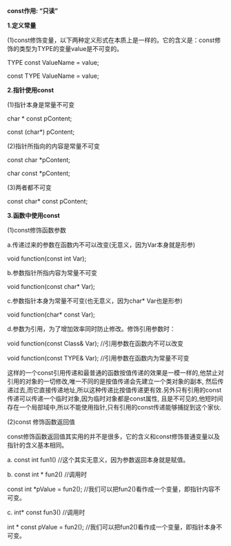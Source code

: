 **const作用: “只读”**

**1.定义常量**

(1)const修饰变量，以下两种定义形式在本质上是一样的。它的含义是：const修饰的类型为TYPE的变量value是不可变的。

TYPE const ValueName = value;

const TYPE ValueName = value;

**2.指针使用const**

(1)指针本身是常量不可变

char * const pContent;

const (char*) pContent;

(2)指针所指向的内容是常量不可变

const char *pContent;

char const *pContent;

(3)两者都不可变

const char* const pContent;

**3.函数中使用const**

(1)const修饰函数参数

a.传递过来的参数在函数内不可以改变(无意义，因为Var本身就是形参)

void function(const int Var);

b.参数指针所指内容为常量不可变

void function(const char* Var);

c.参数指针本身为常量不可变(也无意义，因为char* Var也是形参)

void function(char* const Var);

d.参数为引用，为了增加效率同时防止修改。修饰引用参数时：

void function(const Class& Var); //引用参数在函数内不可以改变

void function(const TYPE& Var); //引用参数在函数内为常量不可变

这样的一个const引用传递和最普通的函数按值传递的效果是一模一样的,他禁止对引用的对象的一切修改,唯一不同的是按值传递会先建立一个类对象的副本, 然后传递过去,而它直接传递地址,所以这种传递比按值传递更有效.另外只有引用的const传递可以传递一个临时对象,因为临时对象都是const属性, 且是不可见的,他短时间存在一个局部域中,所以不能使用指针,只有引用的const传递能够捕捉到这个家伙.

(2)const 修饰函数返回值

const修饰函数返回值其实用的并不是很多，它的含义和const修饰普通变量以及指针的含义基本相同。

a. const int fun1() //这个其实无意义，因为参数返回本身就是赋值。

b. const int * fun2() //调用时

const int *pValue = fun2(); //我们可以把fun2()看作成一个变量，即指针内容不可变。

c. int* const fun3() //调用时

int * const pValue = fun2(); //我们可以把fun2()看作成一个变量，即指针本身不可变。